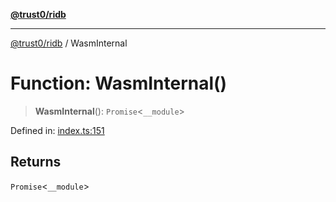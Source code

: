 [**@trust0/ridb**](../README.md)

***

[@trust0/ridb](../README.md) / WasmInternal

# Function: WasmInternal()

> **WasmInternal**(): `Promise`\<`__module`\>

Defined in: [index.ts:151](https://github.com/trust0-project/RIDB/blob/3fa3e32712ae10357e90a131683974866fa9f41b/packages/ridb/src/index.ts#L151)

## Returns

`Promise`\<`__module`\>
